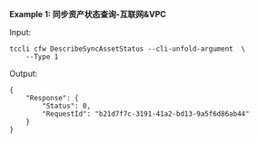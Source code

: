 **Example 1: 同步资产状态查询-互联网&VPC**



Input: 

```
tccli cfw DescribeSyncAssetStatus --cli-unfold-argument  \
    --Type 1
```

Output: 
```
{
    "Response": {
        "Status": 0,
        "RequestId": "b21d7f7c-3191-41a2-bd13-9a5f6d86ab44"
    }
}
```

